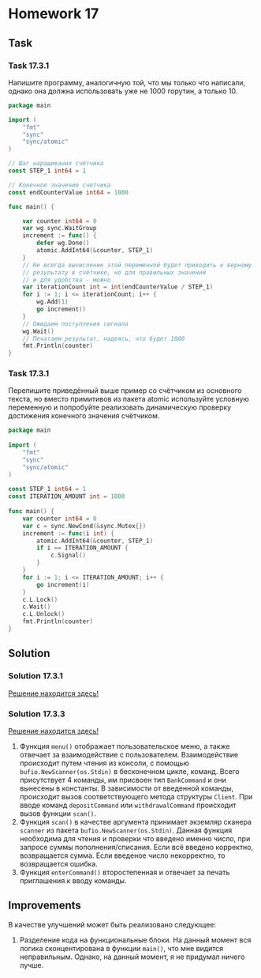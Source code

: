 # Homework 17

## Task

### Task 17.3.1

Напишите программу, аналогичную той, что мы только что написали, однако она должна использовать уже не 1000 горутин, а
только 10.

```go
package main

import (
	"fmt"
	"sync"
	"sync/atomic"
)

// Шаг наращивания счётчика
const STEP_1 int64 = 1

// Конечное значение счетчика
const endCounterValue int64 = 1000

func main() {

	var counter int64 = 0
	var wg sync.WaitGroup
	increment := func() {
		defer wg.Done()
		atomic.AddInt64(&counter, STEP_1)
	}
	// Не всегда вычисление этой переменной будет приводить к верному 
	// результату в счётчике, но для правильных значений 
	// и для удобства - можно
	var iterationCount int = int(endCounterValue / STEP_1)
	for i := 1; i <= iterationCount; i++ {
		wg.Add(1)
		go increment()
	}
	// Ожидаем поступления сигнала
	wg.Wait()
	// Печатаем результат, надеясь, что будет 1000
	fmt.Println(counter)
}
```

### Task 17.3.1

Перепишите приведённый выше пример со счётчиком из основного текста, но вместо примитивов из пакета atomic используйте
условную переменную и попробуйте реализовать динамическую проверку достижения конечного значения счётчиком.

```go
package main
 
import (
    "fmt"
    "sync"
    "sync/atomic"
)
 
const STEP_1 int64 = 1
const ITERATION_AMOUNT int = 1000
 
func main() {
    var counter int64 = 0
    var c = sync.NewCond(&sync.Mutex{})
    increment := func(i int) {
        atomic.AddInt64(&counter, STEP_1)
        if i == ITERATION_AMOUNT {
            c.Signal()
        }
    }
    for i := 1; i <= ITERATION_AMOUNT; i++ {
        go increment(i)
    }
    c.L.Lock()
    c.Wait()
    c.L.Unlock()
    fmt.Println(counter)
}
```


## Solution

### Solution 17.3.1

[Решение находится здесь!](https://github.com/MoJIoToK/learning_go/blob/master/module17/homework_17.3.1.go)

### Solution 17.3.3

[Решение находится здесь!](https://github.com/MoJIoToK/learning_go/blob/master/module17/homework_17.3.3.go)

1. Функция `menu()` отображает пользовательское меню, а также отвечает за взаимодействие с пользователем.
   Взаимодействие происходит путем чтения из консоли, с помощью `bufio.NewScanner(os.Stdin)` в бесконечном цикле,
   команд. Всего присутствует 4 команды, им присвоен тип `BankCommand` и они вынесены в константы. В зависимости от
   введенной команды, происходит вызов соответствующего метода структуры `Client`. При вводе команд `depositCommand`
   или `withdrawalCommand` происходит вызов функции `scan()`.
2. Функция `scan()` в качестве аргумента принимает экземляр сканера `scanner` из пакета `bufio.NewScanner(os.Stdin)`.
   Данная функция необходима для чтения и проверки что введено именно число, при запросе суммы пополнения/списания. Если
   всё введено корректно, возвращается сумма. Если введеное число некорректно, то возвращается ошибка.
3. Функция `enterCommand()` второстепенная и отвечает за печать приглашения к вводу команды.

## Improvements

В качестве улучшений может быть реализовано следующее:

1. Разделение кода на функциональные блоки. На данный момент вся логика сконцентирована в функции `main()`, что мне
   видится неправильным. Однако, на данный момент, я не придумал ничего лучше. 